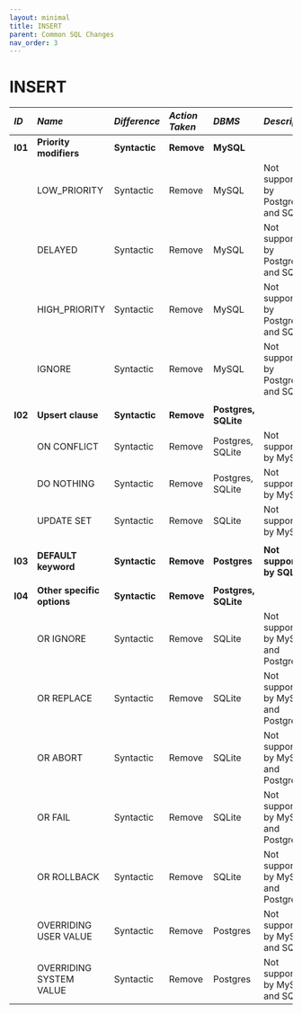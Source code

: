 ```yaml
---
layout: minimal
title: INSERT
parent: Common SQL Changes
nav_order: 3
---
```


# INSERT

| _ID_    | _Name_                     | _Difference_  | _Action Taken_ | _DBMS_               | _Description_                          | _Related Links_                                                                                                |
| :------ | :------------------------- | :------------ | :------------- | :------------------- | :------------------------------------- | :------------------------------------------------------------------------------------------------------------- |
| **I01** | **Priority modifiers**     | **Syntactic** | **Remove**     | **MySQL**            |                                        |                                                                                                                |
|         | LOW_PRIORITY               | Syntactic     | Remove         | MySQL                | Not supported by PostgreSQL and SQLite | https://dev.mysql.com/doc/refman/8.4/en/insert.html                                                            |
|         | DELAYED                    | Syntactic     | Remove         | MySQL                | Not supported by PostgreSQL and SQLite | https://dev.mysql.com/doc/refman/8.4/en/insert.html                                                            |
|         | HIGH_PRIORITY              | Syntactic     | Remove         | MySQL                | Not supported by PostgreSQL and SQLite | https://dev.mysql.com/doc/refman/8.4/en/insert.html                                                            |
|         | IGNORE                     | Syntactic     | Remove         | MySQL                | Not supported by PostgreSQL and SQLite | https://dev.mysql.com/doc/refman/8.4/en/insert.html                                                            |
|         |                            |               |                |                      |                                        |                                                                                                                |
| **I02** | **Upsert clause**          | **Syntactic** | **Remove**     | **Postgres, SQLite** |                                        |                                                                                                                |
|         | ON CONFLICT                | Syntactic     | Remove         | Postgres, SQLite     | Not supported by MySQL                 | https://www.postgresql.org/docs/current/sql-insert.html<br>https://www.sqlite.org/syntax/upsert-clause.html    |
|         | DO NOTHING                 | Syntactic     | Remove         | Postgres, SQLite     | Not supported by MySQL                 | https://www.postgresql.org/docs/current/sql-insert.html<br>https://www.sqlite.org/syntax/upsert-clause.html    |
|         | UPDATE SET                 | Syntactic     | Remove         | SQLite               | Not supported by MySQL                 | https://www.postgresql.org/docs/current/sql-insert.html<br>https://www.sqlite.org/syntax/upsert-clause.html    |
|         |                            |               |                |                      |                                        |                                                                                                                |
| **I03** | **DEFAULT keyword**        | **Syntactic** | **Remove**     | **Postgres**         | **Not supported by SQLite**                | **https://dev.mysql.com/doc/refman/8.4/en/insert.html<br>https://www.postgresql.org/docs/current/sql-insert.html** |
|         |                            |               |                |                      |                                        |                                                                                                                |
| **I04** | **Other specific options** | **Syntactic** | **Remove**     | **Postgres, SQLite** |                                        |                                                                                                                |
|         | OR IGNORE                  | Syntactic     | Remove         | SQLite               | Not supported by MySQL and PostgreSQL  | https://www.sqlite.org/syntax/insert-stmt.html                                                                 |
|         | OR REPLACE                 | Syntactic     | Remove         | SQLite               | Not supported by MySQL and PostgreSQL  | https://www.sqlite.org/syntax/insert-stmt.html                                                                 |
|         | OR ABORT                   | Syntactic     | Remove         | SQLite               | Not supported by MySQL and PostgreSQL  | https://www.sqlite.org/syntax/insert-stmt.html                                                                 |
|         | OR FAIL                    | Syntactic     | Remove         | SQLite               | Not supported by MySQL and PostgreSQL  | https://www.sqlite.org/syntax/insert-stmt.html                                                                 |
|         | OR ROLLBACK                | Syntactic     | Remove         | SQLite               | Not supported by MySQL and PostgreSQL  | https://www.sqlite.org/syntax/insert-stmt.html                                                                 |
|         | OVERRIDING USER VALUE      | Syntactic     | Remove         | Postgres             | Not supported by MySQL and SQLite      | https://www.postgresql.org/docs/current/sql-insert.html                                                        |
|         | OVERRIDING SYSTEM VALUE    | Syntactic     | Remove         | Postgres             | Not supported by MySQL and SQLite      | https://www.postgresql.org/docs/current/sql-insert.html                                                        |
